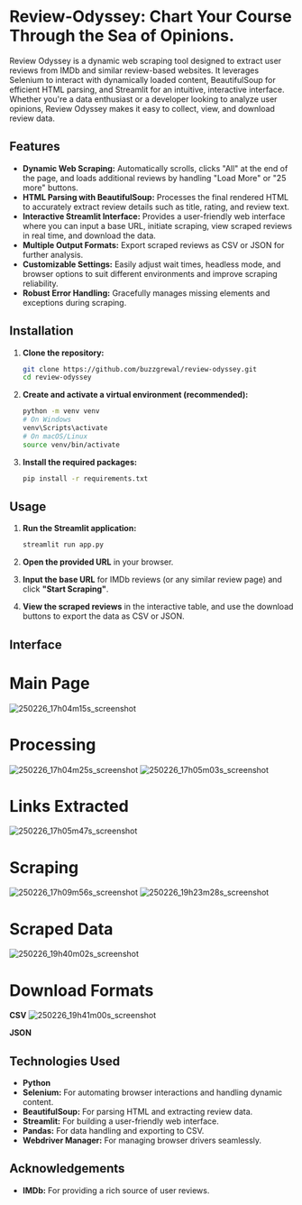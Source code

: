 # Review-Odyssey: Chart Your Course Through the Sea of Opinions.


Review Odyssey is a dynamic web scraping tool designed to extract user reviews from IMDb and similar review-based websites. It leverages Selenium to interact with dynamically loaded content, BeautifulSoup for efficient HTML parsing, and Streamlit for an intuitive, interactive interface. Whether you're a data enthusiast or a developer looking to analyze user opinions, Review Odyssey makes it easy to collect, view, and download review data.

## Features

- **Dynamic Web Scraping:** Automatically scrolls, clicks "All" at the end of the page, and loads additional reviews by handling "Load More" or "25 more" buttons.
- **HTML Parsing with BeautifulSoup:** Processes the final rendered HTML to accurately extract review details such as title, rating, and review text.
- **Interactive Streamlit Interface:** Provides a user-friendly web interface where you can input a base URL, initiate scraping, view scraped reviews in real time, and download the data.
- **Multiple Output Formats:** Export scraped reviews as CSV or JSON for further analysis.
- **Customizable Settings:** Easily adjust wait times, headless mode, and browser options to suit different environments and improve scraping reliability.
- **Robust Error Handling:** Gracefully manages missing elements and exceptions during scraping.

## Installation

1. **Clone the repository:**
   ```bash
   git clone https://github.com/buzzgrewal/review-odyssey.git
   cd review-odyssey
   ```

2. **Create and activate a virtual environment (recommended):**
   ```bash
   python -m venv venv
   # On Windows
   venv\Scripts\activate
   # On macOS/Linux
   source venv/bin/activate
   ```

3. **Install the required packages:**
   ```bash
   pip install -r requirements.txt
   ```

## Usage

1. **Run the Streamlit application:**
   ```bash
   streamlit run app.py
   ```

2. **Open the provided URL** in your browser.

3. **Input the base URL** for IMDb reviews (or any similar review page) and click **"Start Scraping"**.

4. **View the scraped reviews** in the interactive table, and use the download buttons to export the data as CSV or JSON.

## Interface
# Main Page
![250226_17h04m15s_screenshot](https://github.com/user-attachments/assets/23864a3c-315d-40d1-b63e-68e2fc4075c6)

# Processing
![250226_17h04m25s_screenshot](https://github.com/user-attachments/assets/a526c225-243d-4843-b63a-41e858d9ed24)
![250226_17h05m03s_screenshot](https://github.com/user-attachments/assets/05af1ad0-9730-45c7-a38e-d6c9f108c056)

# Links Extracted
![250226_17h05m47s_screenshot](https://github.com/user-attachments/assets/dd99c327-03ad-4968-9f80-6b9d38ee3571)

# Scraping
![250226_17h09m56s_screenshot](https://github.com/user-attachments/assets/ceb4113a-bd7f-40c8-9ddd-bd81e0b45037)
![250226_19h23m28s_screenshot](https://github.com/user-attachments/assets/a2dafda9-7f56-4731-9243-faf9fca32cbb)

# Scraped Data
![250226_19h40m02s_screenshot](https://github.com/user-attachments/assets/d5558c03-4cdf-4653-9b2b-83f370f3434e)

# Download Formats
**CSV**
![250226_19h41m00s_screenshot](https://github.com/user-attachments/assets/818e3acf-4af7-4c28-a8e9-df1767cc8ec2)

**JSON**


## Technologies Used

- **Python**
- **Selenium:** For automating browser interactions and handling dynamic content.
- **BeautifulSoup:** For parsing HTML and extracting review data.
- **Streamlit:** For building a user-friendly web interface.
- **Pandas:** For data handling and exporting to CSV.
- **Webdriver Manager:** For managing browser drivers seamlessly.



## Acknowledgements

- **IMDb:** For providing a rich source of user reviews.


